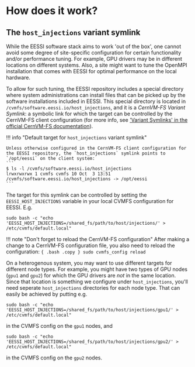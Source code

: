 # How does it work?

## The `host_injections` variant symlink

While the EESSI software stack aims to work 'out of the box', one cannot avoid some degree of site-specific configuration for certain functionality and/or performance tuning. For example, GPU drivers may be in different locations on different systems. Also, a site might want to tune the OpenMPI installation that comes with EESSI for optimal performance on the local hardware.

To allow for such tuning, the EESSI repository includes a special directory where system administrations can install files that can be picked up by the software installations included in EESSI. This special directory is located in `/cvmfs/software.eessi.io/host_injections`, and it is a *CernVM-FS Variant Symlink*:
a symbolic link for which the target can be controlled by the CernVM-FS client configuration (for more info, see ['Variant Symlinks' in the official CernVM-FS documentation](https://cvmfs.readthedocs.io/en/stable/cpt-repo.html#variant-symlinks)).

!!! info "Default target for `host_injections` variant symlink"

    Unless otherwise configured in the CernVM-FS client configuration for the EESSI repository, the `host_injections` symlink points to `/opt/eessi` on the client system:
    ```
    $ ls -l /cvmfs/software.eessi.io/host_injections
    lrwxrwxrwx 1 cvmfs cvmfs 10 Oct  3 13:51 /cvmfs/software.eessi.io/host_injections -> /opt/eessi
    ```

The target for this symlink can be controlled by setting the `EESSI_HOST_INJECTIONS` variable in your local CVMFS configuration for EESSI. E.g.
```{bash}
sudo bash -c "echo 'EESSI_HOST_INJECTIONS=/shared_fs/path/to/host/injections/' > /etc/cvmfs/default.local"

```

!!! note "Don't forget to reload the CernVM-FS configuration"
    After making a change to a CernVM-FS configuration file, you also need to reload the configuration:
    ```{ .bash .copy }
    sudo cvmfs_config reload
    ```

On a heterogenous system, you may want to use different targets for different node types. For example, you might have two types of GPU nodes (`gpu1` and `gpu2`) for which the GPU drivers are _not_ in the same location. Since that location is something we configure under `host_injections`, you'll need seperate `host_injections` directories for each node type. That can easily be achieved by putting e.g.

```{bash}
sudo bash -c "echo 'EESSI_HOST_INJECTIONS=/shared_fs/path/to/host/injections/gpu1/' > /etc/cvmfs/default.local"

```

in the CVMFS config on the `gpu1` nodes, and

```{bash}
sudo bash -c "echo 'EESSI_HOST_INJECTIONS=/shared_fs/path/to/host/injections/gpu2/' > /etc/cvmfs/default.local"

```
in the CVMFS config on the `gpu2` nodes.
